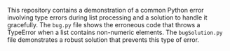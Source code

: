 This repository contains a demonstration of a common Python error involving type errors during list processing and a solution to handle it gracefully. The `bug.py` file shows the erroneous code that throws a TypeError when a list contains non-numeric elements.  The `bugSolution.py` file demonstrates a robust solution that prevents this type of error.